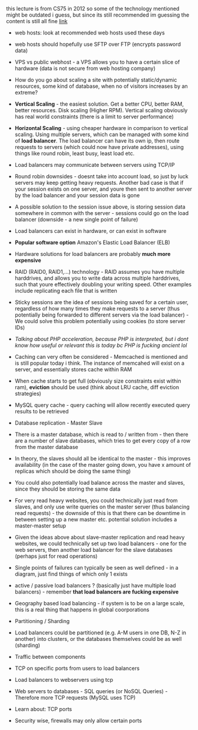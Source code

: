 this lecture is from CS75 in 2012 so some of the technology mentioned might be outdated i guess, but since its still recommended im guessing the content is still all fine
[link](https://www.youtube.com/watch?v=-W9F__D3oY4)

- web hosts: look at recommended web hosts used these days
- web hosts should hopefully use SFTP over FTP (encrypts password data)

- VPS vs public webhost - a VPS allows you to have a certain slice of hardware (data is not secure from web hosting company)

- How do you go about scaling a site with potentially static/dynamic resources, some kind of database, when no of visitors increases by an extreme?
- **Vertical Scaling** - the easiest solution. Get a better CPU, better RAM, better resources. Disk scaling (Higher RPM). Vertical scaling obviously has real world constraints (there is a limit to server performance)
- **Horizontal Scaling** - using cheaper hardware in comparison to vertical scaling. Using multiple servers, which can be managed with some kind of **load balancer**. The load balancer can have its own ip, then route requests to servers (which could now have private addresses), using things like round robin, least busy, least load etc.
- Load balancers may communicate between servers using TCP/IP
- Round robin downsides - doesnt take into account load, so just by luck servers may keep getting heavy requests. Another bad case is that if your session exists on one server, and youre then sent to another server by the load balancer and your session data is gone
- A possible solution to the session issue above, is storing session data somewhere in common with the server - sessions could go on the load balancer (downside - a new single point of failure)

- Load balancers can exist in hardware, or can exist in software
- **Popular software option** Amazon's Elastic Load Balancer (ELB)
- Hardware solutions for load balancers are probably **much more expensive**

- RAID (RAID0, RAID1,...) technology - RAID assumes you have multiple harddrives, and allows you to write data across multiple harddrives, such that youre effectively doubling your writing speed. Other examples include replicating each file that is written

- Sticky sessions are the idea of sessions being saved for a certain user, regardless of how many times they make requests to a server (thus potentially being forwarded to different servers via the load balancer) - We could solve this problem potentially using cookies (to store server IDs)

- *Talking about PHP acceleration, because PHP is interpreted, but i dont know how useful or relevant this is today bc PHP is fucking ancient lol*

- Caching can very often be considered - Memcached is mentioned and is still popular today i think. The instance of memcahed will exist on a server, and essentially stores cache within RAM
- When cache starts to get full (obviously size constraints exist within ram), **eviction** should be used (think about LRU cache, diff eviction strategies)
- MySQL query cache - query caching will allow recently executed query results to be retrieved

- Database replication - Master Slave
- There is a master database, which is read to / written from - then there are a number of slave databases, which tries to get every copy of a row from the master database
- In theory, the slaves should all be identical to the master - this improves availability (in the case of the master going down, you have x amount of replicas which should be doing the same thing)
- You could also potentially load balance across the master and slaves, since they should be storing the same data 
- For very read heavy websites, you could technically just read from slaves, and only use write queries on the master server (thus balancing read requests) - the downside of this is that there can be downtime in between setting up a new master etc. potential solution includes a master-master setup

- Given the ideas above about slave-master replication and read heavy websites, we could technically set up two load balancers - one for the web servers, then another load balancer for the slave databases (perhaps just for read operations)
- Single points of failures can typically be seen as well defined - in a diagram, just find things of which only 1 exists
- active / passive load balancers ? (basically just have multiple load balancers) - remember **that load balancers are fucking expensive**

- Geography based load balancing - if system is to be on a large scale, this is a real thing that happens in global coorporations

- Partitioning / Sharding
- Load balancers could be partitioned (e.g. A-M users in one DB, N-Z in another) into clusters, or the databases themselves could be as well (sharding)

- Traffic between components
- TCP on specific ports from users to load balancers
- Load balancers to webservers using tcp
- Web servers to databases - SQL queries (or NoSQL Queries) - Therefore more TCP requests (MySQL uses TCP)
- Learn about: TCP ports
- Security wise, firewalls may only allow certain ports